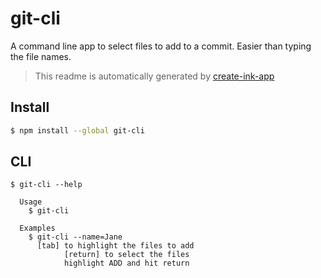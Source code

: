 # git-cli

A command line app to select files to add to a commit. Easier than typing the file names.

> This readme is automatically generated by [create-ink-app](https://github.com/vadimdemedes/create-ink-app)

## Install

```bash
$ npm install --global git-cli
```

## CLI

```
$ git-cli --help

  Usage
    $ git-cli

  Examples
    $ git-cli --name=Jane
      [tab] to highlight the files to add
			[return] to select the files
			highlight ADD and hit return
```
